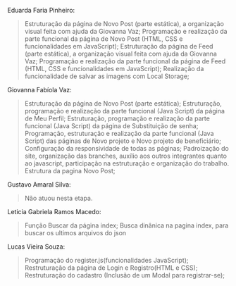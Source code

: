 Eduarda Faria Pinheiro: 
> Estruturação da página de Novo Post (parte estática), a organização visual feita com ajuda da Giovanna Vaz;
> Programação e realização da parte funcional da página de Novo Post (HTML, CSS e funcionalidades em JavaScript);
> Estruturação da página de Feed (parte estática), a organização visual feita com ajuda da Giovanna Vaz;
> Programação e realização da parte funcional da página de Feed (HTML, CSS e funcionalidades em JavaScript);
> Realização da funcionalidade de salvar as imagens com Local Storage;

Giovanna Fabíola Vaz: 
> Estruturação da página de Novo Post (parte estática);
> Estruturação, programação e realização da parte funcional (Java Script) da página de Meu Perfil;
> Estruturação, programação e realização da parte funcional (Java Script) da página de Substituição de senha;
> Programação, estruturação e realização da parte funcional (Java Script) das páginas de Novo projeto e Novo projeto de beneficiário;
> Configuração da responsividade de todas as páginas;
> Padroização do site, organização das branches, auxílio aos outros integrantes quanto ao javascript, participação na estruturação e organização do trabalho.
> Estrutura da pagina Novo Post;

Gustavo Amaral Silva: 
> Não atuou nesta etapa.

Leticia Gabriela Ramos Macedo: 
> Função Buscar da página index;
> Busca dinânica na pagina index, para buscar os ultimos arquivos do json

Lucas Vieira Souza: 
> Programação do register.js(funcionalidades JavaScript);
> Restruturação da página de Login e Registro(HTML e CSS);
> Restruturação do cadastro (Inclusão de um Modal para registrar-se);
